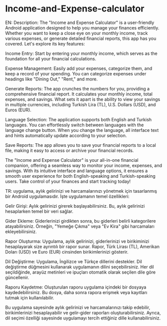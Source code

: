 # Income-and-Expense-calculator
EN: Description:
The "Income and Expense Calculator" is a user-friendly Android application designed to help you manage your finances efficiently. Whether you want to keep a close eye on your monthly income, track various expenses, or generate detailed financial reports, this app has you covered. Let's explore its key features:

Income Entry: Start by entering your monthly income, which serves as the foundation for all your financial calculations.

Expense Management: Easily add your expenses, categorize them, and keep a record of your spending. You can categorize expenses under headings like "Dining Out," "Rent," and more.

Generate Reports: The app crunches the numbers for you, providing a comprehensive financial report. It calculates your monthly income, total expenses, and savings. What sets it apart is the ability to view your savings in multiple currencies, including Turkish Lira (TL), U.S. Dollars (USD), and Euros (EUR).

Language Selection: The application supports both English and Turkish languages. You can effortlessly switch between languages with the language change button. When you change the language, all interface text and hints automatically update according to your selection.

Save Reports: The app allows you to save your financial reports to a local file, making it easy to access or archive your financial records.

The "Income and Expense Calculator" is your all-in-one financial companion, offering a seamless way to monitor your income, expenses, and savings. With its intuitive interface and language options, it ensures a smooth user experience for both English-speaking and Turkish-speaking users. Take control of your finances and start tracking today!


TR:  uygulama, aylık gelirinizi ve harcamalarınızı yönetmek için tasarlanmış bir Android uygulamasıdır. İşte uygulamanın temel özellikleri:

Gelir Girişi: Aylık gelirinizi girerek başlayabilirsiniz. Bu, aylık gelirinizi hesaplarken temel bir veri sağlar.

Gider Ekleme: Giderlerinizi girdikten sonra, bu giderleri belirli kategorilere atayabilirsiniz. Örneğin, "Yemeğe Çıkma" veya "Ev Kira" gibi harcamaları ekleyebilirsiniz.

Rapor Oluşturma: Uygulama, aylık gelirinizi, giderlerinizi ve birikiminizi hesaplayarak size ayrıntılı bir rapor sunar. Rapor, Türk Lirası (TL), Amerikan Doları (USD) ve Euro (EUR) cinsinden birikimlerinizi gösterir.

Dil Değiştirme: Uygulama, İngilizce ve Türkçe dillerini destekler. Dil değiştirme düğmesini kullanarak uygulamanın dilini seçebilirsiniz. Her dil seçildiğinde, arayüz metinleri ve ipuçları otomatik olarak seçilen dile göre güncellenir.

Raporu Kaydetme: Oluşturulan raporu uygulama içindeki bir dosyaya kaydedebilirsiniz. Bu dosya, daha sonra rapora erişmek veya kayıtları tutmak için kullanılabilir.

Bu uygulama sayesinde aylık gelirinizi ve harcamalarınızı takip edebilir, birikimlerinizi hesaplayabilir ve gelir-gider raporları oluşturabilirsiniz. Ayrıca, dil seçimi özelliği sayesinde uygulamayı tercih ettiğiniz dille kullanabilirsiniz.
